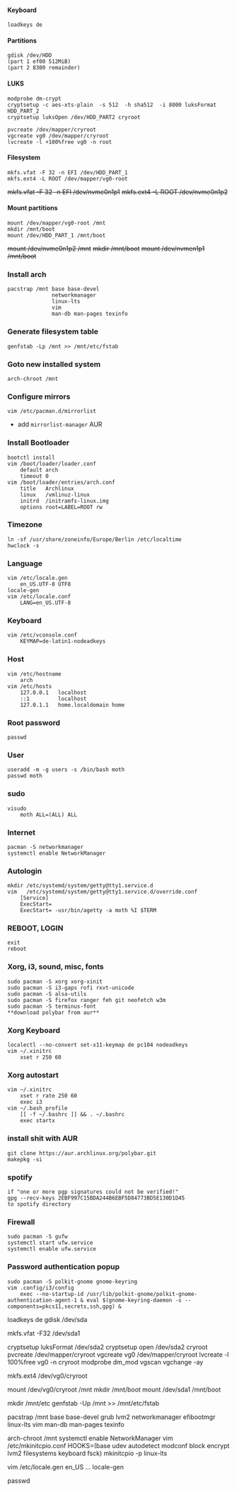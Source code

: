 #### Keyboard
    loadkeys de

#### Partitions
    gdisk /dev/HDD
    (part 1 ef00 512MiB)
    (part 2 8300 remainder)
    
#### LUKS
    modprobe dm-crypt
    cryptsetup -c aes-xts-plain  -s 512  -h sha512  -i 8000 luksFormat HDD_PART_2
    cryptsetup luksOpen /dev/HDD_PART2 cryroot
    
    pvcreate /dev/mapper/cryroot
    vgcreate vg0 /dev/mapper/cryroot
    lvcreate -l +100%free vg0 -n root
    
#### Filesystem
    mkfs.vfat -F 32 -n EFI /dev/HDD_PART_1
    mkfs.ext4 -L ROOT /dev/mapper/vg0-root

    
~~mkfs.vfat -F 32 -n EFI /dev/nvme0n1p1~~
~~mkfs.ext4 -L ROOT /dev/nvme0n1p2~~
    
#### Mount partitions
    mount /dev/mapper/vg0-root /mnt
    mkdir /mnt/boot
    mount /dev/HDD_PART_1 /mnt/boot
    
    
~~mount /dev/nvme0n1p2 /mnt~~
~~mkdir /mnt/boot~~
~~mount /dev/nvmen1p1 /mnt/boot~~


### Install arch
    pacstrap /mnt base base-devel 
                  networkmanager
                  linux-lts
                  vim
                  man-db man-pages texinfo
                  
### Generate filesystem table
    genfstab -Lp /mnt >> /mnt/etc/fstab

### Goto new installed system
    arch-chroot /mnt

### Configure mirrors
    vim /etc/pacman.d/mirrorlist
* add `mirrorlist-manager` AUR

### Install Bootloader
    bootctl install
    vim /boot/loader/loader.conf
        default arch
        timeout 0
    vim /boot/loader/entries/arch.conf
        title   Archlinux
        linux   /vmlinuz-linux
        initrd  /initramfs-linux.img
        options root=LABEL=ROOT rw

### Timezone
    ln -sf /usr/share/zoneinfo/Europe/Berlin /etc/localtime
    hwclock -s

### Language
    vim /etc/locale.gen
        en_US.UTF-8 UTF8
    locale-gen
    vim /etc/locale.conf
        LANG=en_US.UTF-8
    
### Keyboard
    vim /etc/vconsole.conf
        KEYMAP=de-latin1-nodeadkeys

### Host
    vim /etc/hostname
        arch
    vim /etc/hosts
        127.0.0.1   localhost
        ::1         localhost
        127.0.1.1   home.localdomain home

### Root password
    passwd

### User
    useradd -m -g users -s /bin/bash moth
    passwd moth

### sudo 
    visudo
        moth ALL=(ALL) ALL

### Internet
    pacman -S networkmanager
    systemctl enable NetworkManager

### Autologin
    mkdir /etc/systemd/system/getty@tty1.service.d
    vim   /etc/systemd/system/getty@tty1.service.d/override.conf
        [Service]
        ExecStart=
        ExecStart= -usr/bin/agetty -a moth %I $TERM

### REBOOT, LOGIN
    exit
    reboot


### Xorg, i3, sound, misc, fonts
    sudo pacman -S xorg xorg-xinit
    sudo pacman -S i3-gaps rofi rxvt-unicode
    sudo pacman -S alsa-utils
    sudo pacman -S firefox ranger feh git neofetch w3m
    sudo pacman -S terminus-font
    **download polybar from aur**
 
### Xorg Keyboard
    localectl --no-convert set-x11-keymap de pc104 nodeadkeys
    vim ~/.xinitrc
        xset r 250 60 

### Xorg autostart
    vim ~/.xinitrc
        xset r rate 250 60
        exec i3
    vim ~/.bash_profile
        [[ -f ~/.bashrc ]] && . ~/.bashrc
        exec startx
    
    
### install shit with AUR
    git clone https://aur.archlinux.org/polybar.git
    makepkg -si
    
### spotify
    if "one or more pgp signatures could not be verified!"
    gpg --recv-keys 2EBF997C15BDA244B6EBF5D84773BD5E130D1D45
    to spotify directory
    
### Firewall
    sudo pacman -S gufw
    systemctl start ufw.service
    systemctl enable ufw.service
    
### Password authentication popup
    sudo pacman -S polkit-gnome gnome-keyring
    vim .config/i3/config
        exec --no-startup-id /usr/lib/polkit-gnome/polkit-gnome-authentication-agent-1 & eval $(gnome-keyring-daemon -s --components=pkcs11,secrets,ssh,gpg) &
        
        
        
loadkeys de
gdisk /dev/sda

mkfs.vfat -F32 /dev/sda1

cryptsetup luksFormat /dev/sda2
cryptsetup open /dev/sda2 cryroot
pvcreate /dev/mapper/cryroot
vgcreate vg0 /dev/mapper/cryroot
lvcreate -l 100%free vg0 -n cryroot
modprobe dm_mod
vgscan
vgchange -ay

mkfs.ext4 /dev/vg0/cryroot

mount /dev/vg0/cryroot /mnt
mkdir /mnt/boot
mount /dev/sda1 /mnt/boot

mkdir /mnt/etc
genfstab -Up /mnt >> /mnt/etc/fstab

pacstrap /mnt base base-devel grub lvm2 networkmanager efibootmgr linux-lts vim man-db man-pages texinfo

arch-chroot /mnt
systemctl enable NetworkManager
vim /etc/mkinitcpio.conf
	HOOKS=(base udev autodetect modconf block encrypt lvm2 filesystems keyboard fsck)
mkinitcpio -p linux-lts

vim /etc/locale.gen
	en_US ...
locale-gen

passwd


